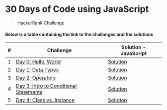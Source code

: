 # 30 Days of Code using JavaScript

> [HackerRank Challenge](https://www.hackerrank.com/domains/tutorials/30-days-of-code "HackRank")

#### Below is a table containing the link to the challanges and the solutions

| #   | Challenge                                                                           | Solution - JavaScript                                                    |
| --- | ----------------------------------------------------------------------------------- | ------------------------------------------------------------------------ |
| 1   | [Day 0: Hello, World](https://www.hackerrank.com/challenges/30-hello-world/problem) | [Solution](https://github.com/Sofiyyah1/HackerRank-Challenges/blob/main/JavaScript%20-%2030%20Days%20of%20Code/Day%200:%20Hello%2C%20World.js) |
| 2  | [Day 1: Data Types](https://www.hackerrank.com/challenges/30-data-types/problem?isFullScreen=false) | [Solution](https://github.com/Sofiyyah1/HackerRank-Challenges/blob/main/JavaScript%20-%2030%20Days%20of%20Code/Day%201:%20Data%20Types.js) |
| 3 | [Day 2: Operators](https://www.hackerrank.com/challenges/30-data-types/problem?isFullScreen=false) | [Solution](https://github.com/Sofiyyah1/HackerRank-Challenges/blob/main/JavaScript%20-%2030%20Days%20of%20Code/Day%202:%20Operators.js) |
| 4 | [Day 3: Intro to Conditional Statements](https://www.hackerrank.com/challenges/30-conditional-statements/problem?isFullScreen=false) | [Solution]() |
| 5 | [Day 4: Class vs. Instance](https://www.hackerrank.com/challenges/30-class-vs-instance/problem?isFullScreen=false) | [Solution]() |
